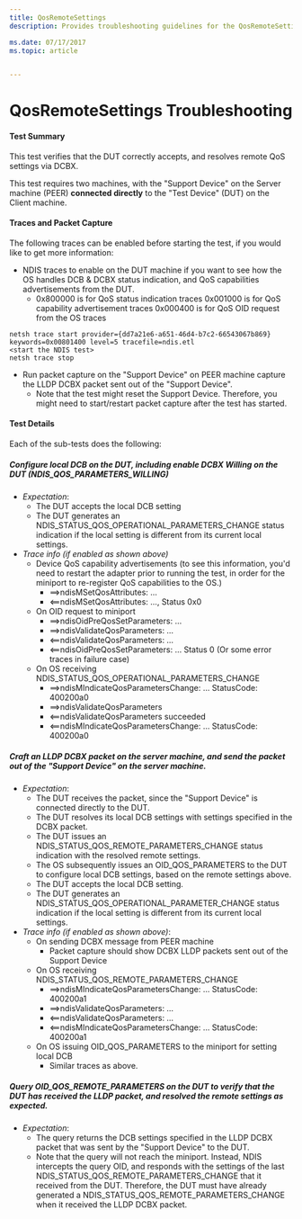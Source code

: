 ```yaml
---
title: QosRemoteSettings
description: Provides troubleshooting guidelines for the QosRemoteSettings HLK test.

ms.date: 07/17/2017
ms.topic: article


---
```


# QosRemoteSettings Troubleshooting

#### Test Summary
This test verifies that the DUT correctly accepts, and resolves remote QoS settings via DCBX.

This test requires two machines, with the "Support Device" on the Server machine (PEER) **connected directly** to the "Test Device" (DUT) on the Client machine.


#### Traces and Packet Capture
The following traces can be enabled before starting the test, if you would like to get more information: 
- NDIS traces to enable on the DUT machine if you want to see how the OS handles DCB & DCBX status indication, and QoS capabilities advertisements from the DUT.
    - 0x800000 is for QoS status indication traces
      0x001000 is for QoS capability advertisement traces 
      0x000400 is for QoS OID request from the OS traces
    
```
netsh trace start provider={dd7a21e6-a651-46d4-b7c2-66543067b869} keywords=0x00801400 level=5 tracefile=ndis.etl 
<start the NDIS test>
netsh trace stop
```

- Run packet capture on the "Support Device" on PEER machine capture the LLDP DCBX packet sent out of the "Support Device".
    - Note that the test might reset the Support Device. Therefore, you might need to start/restart packet capture after the test has started.

#### Test Details
Each of the sub-tests does the following:
##### Configure local DCB on the DUT, including enable DCBX Willing on the DUT (NDIS\_QOS\_PARAMETERS\_WILLING) 
- _Expectation_: 
    - The DUT accepts the local DCB setting 
    - The DUT generates an NDIS\_STATUS\_QOS\_OPERATIONAL\_PARAMETERS\_CHANGE status indication if the local setting is different from its current local settings. 
- _Trace info (if enabled as shown above)_
    - Device QoS capability advertisements (to see this information, you'd need to restart the adapter prior to running the test, in order for the miniport to re-register QoS capabilities to the OS.)
        - ==&gt;ndisMSetQosAttributes: …
        - &lt;==ndisMSetQosAttributes: …, Status 0x0 
    - On OID request to miniport
        - ==&gt;ndisOidPreQosSetParameters: …
        - ==&gt;ndisValidateQosParameters: …
        - &lt;==ndisValidateQosParameters: … 
        - &lt;==ndisOidPreQosSetParameters: … Status 0 (Or some error traces in failure case)
    - On OS receiving NDIS\_STATUS\_QOS\_OPERATIONAL\_PARAMETERS\_CHANGE
        - ==&gt;ndisMIndicateQosParametersChange: … StatusCode: 400200a0
        - ==&gt;ndisValidateQosParameters 
        - &lt;==ndisValidateQosParameters succeeded 
        - &lt;==ndisMIndicateQosParametersChange: … StatusCode: 400200a0

##### Craft an LLDP DCBX packet on the server machine, and send the packet out of the "Support Device" on the server machine.  
- _Expectation_: 
    - The DUT receives the packet, since the "Support Device" is connected directly to the DUT.
    - The DUT resolves its local DCB settings with settings specified in the DCBX packet.
    - The DUT issues an NDIS_STATUS_QOS_REMOTE_PARAMETERS_CHANGE status indication with the resolved remote settings.
    - The OS subsequently issues an OID_QOS_PARAMETERS to the DUT to configure local DCB settings, based on the remote settings above.
    - The DUT accepts the local DCB setting.
    - The DUT generates an NDIS_STATUS_QOS_OPERATIONAL_PARAMETER_CHANGE status indication if the local setting is different from its current local settings.
- _Trace info (if enabled as shown above)_:
    - On sending DCBX message from PEER machine
        - Packet capture should show DCBX LLDP packets sent out of the Support Device
    - On OS receiving NDIS_STATUS_QOS_REMOTE_PARAMETERS_CHANGE
        - ==>ndisMIndicateQosParametersChange: … StatusCode: 400200a1
        - ==>ndisValidateQosParameters: …
        - <==ndisValidateQosParameters: …
        - <==ndisMIndicateQosParametersChange: … StatusCode: 400200a1
    - On OS issuing OID_QOS_PARAMETERS to the miniport for setting local DCB
        - Similar traces as above.
            
##### Query OID_QOS_REMOTE_PARAMETERS on the DUT to verify that the DUT has received the LLDP packet, and resolved the remote settings as expected.
- _Expectation_:
    - The query returns the DCB settings specified in the LLDP DCBX packet that was sent by the "Support Device" to the DUT.
    - Note that the query will not reach the miniport. Instead, NDIS intercepts the query OID, and responds with the settings of the last NDIS\_STATUS\_QOS\_REMOTE\_PARAMETERS\_CHANGE that it received from the DUT. Therefore, the DUT must have already generated a NDIS\_STATUS\_QOS\_REMOTE\_PARAMETERS\_CHANGE when it received the LLDP
DCBX packet.
